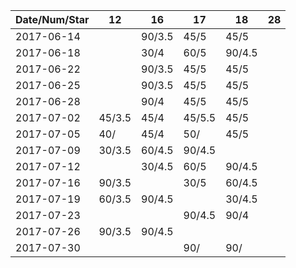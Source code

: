Date/Num/Star   | 12     | 16     | 17     | 18     | 28     |
----------------|--------|--------|--------|--------|--------|
2017-06-14      |        | 90/3.5 | 45/5   | 45/5   |        |
2017-06-18      |        | 30/4   | 60/5   | 90/4.5 |        |
2017-06-22      |        | 90/3.5 | 45/5   | 45/5   |        |
2017-06-25      |        | 90/3.5 | 45/5   | 45/5   |        |
2017-06-28      |        | 90/4   | 45/5   | 45/5   |        |
2017-07-02      | 45/3.5 | 45/4   | 45/5.5 | 45/5   |        |
2017-07-05      | 40/    | 45/4   | 50/    | 45/5   |        |
2017-07-09      | 30/3.5 | 60/4.5 | 90/4.5 |        |        |
2017-07-12      |        | 30/4.5 | 60/5   | 90/4.5 |        |
2017-07-16      | 90/3.5 |        | 30/5   | 60/4.5 |        |
2017-07-19      | 60/3.5 | 90/4.5 |        | 30/4.5 |        |
2017-07-23      |        |        | 90/4.5 | 90/4   |        |
2017-07-26      | 90/3.5 | 90/4.5 |        |        |        |
2017-07-30      |        |        | 90/    | 90/    |        |

